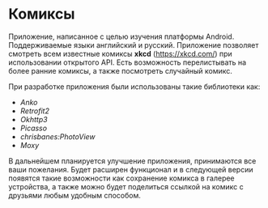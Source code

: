# Комиксы

  Приложение, написанное с целью изучения платформы Android. Поддерживаемые языки английский и русский. Приложение позволяет смотреть всем известные комиксы **xkcd** (https://xkcd.com/) при использовании открытого API. Есть возможность перелистывать на более ранние комиксы, а также посмотреть случайный комикс.

  При разработке приложения были использованы такие библиотеки как:
- *Anko*
- *Retrofit2*
- *Okhttp3*
- *Picasso*
- *chrisbanes:PhotoView*
- *Moxy*


В дальнейшем планируется улучшение приложения, принимаются все ваши пожелания. Будет расширен функционал и в следующей версии появятся такие возможности как сохранение комикса в галерее устройства, а также можно будет поделиться ссылкой на комикс с друзьями любым удобным способом.

